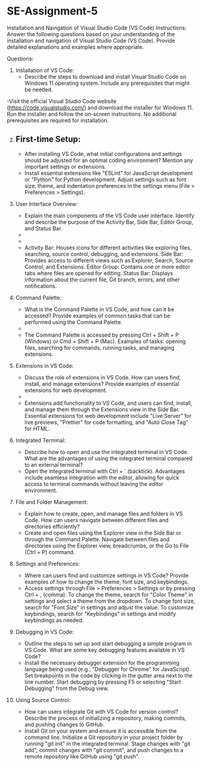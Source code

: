 
# SE-Assignment-5
Installation and Navigation of Visual Studio Code (VS Code)
 Instructions:
Answer the following questions based on your understanding of the installation and navigation of Visual Studio Code (VS Code). Provide detailed explanations and examples where appropriate.

 Questions:

1. Installation of VS Code:
   - Describe the steps to download and install Visual Studio Code on Windows 11 operating system. Include any prerequisites that might be needed.
   
-Visit the official Visual Studio Code website (https://code.visualstudio.com/) and download the installer for Windows 11.
Run the installer and follow the on-screen instructions. No additional prerequisites are required for installation. 

2. First-time Setup:
   -
   -  After installing VS Code, what initial configurations and settings should be adjusted for an optimal coding environment? Mention any important settings or extensions.
   - Install essential extensions like "ESLint" for JavaScript development or "Python" for Python development.
Adjust settings such as font size, theme, and indentation preferences in the settings menu (File > Preferences > Settings).

3. User Interface Overview:
   - Explain the main components of the VS Code user interface. Identify and describe the purpose of the Activity Bar, Side Bar, Editor Group, and Status Bar.
   -
   -
   - Activity Bar: Houses icons for different activities like exploring files, searching, source control, debugging, and extensions.
Side Bar: Provides access to different views such as Explorer, Search, Source Control, and Extensions.
Editor Group: Contains one or more editor tabs where files are opened for editing.
Status Bar: Displays information about the current file, Git branch, errors, and other notifications.

4. Command Palette:
   - What is the Command Palette in VS Code, and how can it be accessed? Provide examples of common tasks that can be performed using the Command Palette.
   -
   - The Command Palette is accessed by pressing Ctrl + Shift + P (Windows) or Cmd + Shift + P (Mac).
Examples of tasks: opening files, searching for commands, running tasks, and managing extensions.


5. Extensions in VS Code:

   - Discuss the role of extensions in VS Code. How can users find, install, and manage extensions? Provide examples of essential extensions for web development.
   -
   -
     Extensions add functionality to VS Code, and users can find, install, and manage them through the Extensions view in the Side Bar.
Essential extensions for web development include "Live Server" for live previews, "Prettier" for code formatting, and "Auto Close Tag" for HTML.

6. Integrated Terminal:
   - Describe how to open and use the integrated terminal in VS Code. What are the advantages of using the integrated terminal compared to an external terminal?
   - Open the integrated terminal with Ctrl + ` (backtick).
Advantages include seamless integration with the editor, allowing for quick access to terminal commands without leaving the editor environment.

7. File and Folder Management:
   - Explain how to create, open, and manage files and folders in VS Code. How can users navigate between different files and directories efficiently?
   - Create and open files using the Explorer view in the Side Bar or through the Command Palette.
Navigate between files and directories using the Explorer view, breadcrumbs, or the Go to File (Ctrl + P) command.

8. Settings and Preferences:
   - Where can users find and customize settings in VS Code? Provide examples of how to change the theme, font size, and keybindings.
   - Access settings through File > Preferences > Settings or by pressing Ctrl + , (comma).
To change the theme, search for "Color Theme" in settings and select a theme from the dropdown.
To change font size, search for "Font Size" in settings and adjust the value.
To customize keybindings, search for "Keybindings" in settings and modify keybindings as needed.

9. Debugging in VS Code:
   - Outline the steps to set up and start debugging a simple program in VS Code. What are some key debugging features available in VS Code?
   - Install the necessary debugger extension for the programming language being used (e.g., "Debugger for Chrome" for JavaScript).
Set breakpoints in the code by clicking in the gutter area next to the line number.
Start debugging by pressing F5 or selecting "Start Debugging" from the Debug view.


10. Using Source Control:
    - How can users integrate Git with VS Code for version control? Describe the process of initializing a repository, making commits, and pushing changes to GitHub.
    - Install Git on your system and ensure it is accessible from the command line.
Initialize a Git repository in your project folder by running "git init" in the integrated terminal.
Stage changes with "git add", commit changes with "git commit", and push changes to a remote repository like GitHub using "git push".



